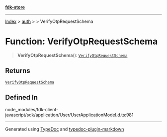 [**fdk-store**](../../../README.md)
***

[Index](../../../API.md) > [auth](../../README.md) > [<internal>](../README.md) > VerifyOtpRequestSchema

# Function: VerifyOtpRequestSchema

> **VerifyOtpRequestSchema**(): [`VerifyOtpRequestSchema`](../type-aliases/type-alias.VerifyOtpRequestSchema.md)

## Returns

[`VerifyOtpRequestSchema`](../type-aliases/type-alias.VerifyOtpRequestSchema.md)

## Defined In

node\_modules/fdk-client-javascript/sdk/application/User/UserApplicationModel.d.ts:981

***
Generated using [TypeDoc](https://typedoc.org/) and [typedoc-plugin-markdown](https://www.npmjs.com/package/typedoc-plugin-markdown)

